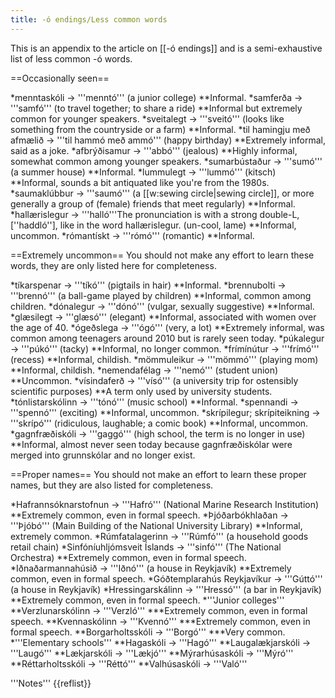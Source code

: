 ```yaml
---
title: -ó endings/Less common words
---
```


This is an appendix to the article on [[-ó endings]] and is a semi-exhaustive list of less common -ó words.

==Occasionally seen==

*menntaskóli → '''menntó''' (a junior college)
**Informal.
*samferða → '''samfó''' (to travel together; to share a ride)
**Informal but extremely common for younger speakers.
*sveitalegt → '''sveitó''' (looks like something from the countryside or a farm)
**Informal.
*til hamingju með afmælið → '''til hammó með ammó''' (happy birthday)
**Extremely informal, said as a joke.
*afbrýðisamur → '''abbó''' (jealous)
**Highly informal, somewhat common among younger speakers.
*sumarbústaður → '''sumó''' (a summer house)
**Informal.
*lummulegt → '''lummó''' (kitsch)
**Informal, sounds a bit antiquated like you're from the 1980s.
*saumaklúbbur → '''saumó''' (a [[w:sewing circle|sewing circle]], or more generally a group of (female) friends that meet regularly)
**Informal.
*hallærislegur → '''halló'''<ref>The pronunciation is with a strong double-L, [''haddló''], like in the word hallærislegur.</ref> (un-cool, lame)
**Informal, uncommon.
*rómantískt → '''rómó''' (romantic)
**Informal.

==Extremely uncommon==
You should not make any effort to learn these words, they are only listed here for completeness.

*tíkarspenar → '''tíkó''' (pigtails in hair)
**Informal.
*brennubolti → '''brennó''' (a ball-game played by children)
**Informal, common among children.
*dónalegur → '''dónó''' (vulgar, sexually suggestive)
**Informal.
*glæsilegt → '''glæsó''' (elegant)
**Informal, associated with women over the age of 40.
*ógeðslega → '''ógó''' (very, a lot)
**Extremely informal, was common among teenagers around 2010 but is rarely seen today.
*púkalegur → '''púkó''' (tacky)
**Informal, no longer common.
*frímínútur → '''frímó''' (recess)
**Informal, childish.
*mömmuleikur → '''mömmó''' (playing mom)
**Informal, childish.
*nemendafélag → '''nemó''' (student union)
**Uncommon.
*vísindaferð → '''vísó''' (a university trip for ostensibly scientific purposes)
**A term only used by university students.
*tónlistarskólinn → '''tónó''' (music school)
**Informal.
*spennandi → '''spennó''' (exciting)
**Informal, uncommon.
*skrípilegur; skrípiteikning → '''skrípó''' (ridiculous, laughable; a comic book)
**Informal, uncommon.
*gagnfræðiskóli → '''gaggó''' (high school, the term is no longer in use)
**Informal, almost never seen today because gagnfræðiskólar were merged into grunnskólar and no longer exist.

==Proper names==
You should not make an effort to learn these proper names, but they are also listed for completeness.

*Hafrannsóknarstofnun → '''Hafró''' (National Marine Research Institution)
**Extremely common, even in formal speech.
*Þjóðarbókhlaðan → '''Þjóbó''' (Main Building of the National University Library)
**Informal, extremely common.
*Rúmfatalagerinn → '''Rúmfó''' (a household goods retail chain)
*Sinfóníuhljómsveit Íslands → '''sinfó''' (The National Orchestra)
**Extremely common, even in formal speech.
*Iðnaðarmannahúsið → '''Iðnó''' (a house in Reykjavík)
**Extremely common, even in formal speech.
*Góðtemplarahús Reykjavíkur → '''Gúttó''' (a house in Reykjavík)
*Hressingarskálinn → '''Hressó''' (a bar in Reykjavík)
**Extremely common, even in formal speech.
*'''Junior colleges'''
**Verzlunarskólinn → '''Verzló''' 
***Extremely common, even in formal speech.
**Kvennaskólinn → '''Kvennó''' 
***Extremely common, even in formal speech.
**Borgarholtsskóli → '''Borgó'''
***Very common.
*'''Elementary schools'''
**Hagaskóli → '''Hagó'''
**Laugalækjarskóli → '''Laugó'''
**Lækjarskóli → '''Lækjó'''
**Mýrarhúsaskóli → '''Mýró'''
**Réttarholtsskóli → '''Réttó'''
**Valhúsaskóli → '''Való'''

<div class="notes">

'''Notes'''
{{reflist}}
</div>